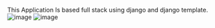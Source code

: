 This Application Is based full stack using django and django template.
![image](https://github.com/mhabib5073/MobileApp/assets/30970658/738ec154-8c18-484e-9abc-0b97a40023f9)
![image](https://github.com/mhabib5073/MobileApp/assets/30970658/77738096-0d8a-482b-be60-856cb3fa87e8)


